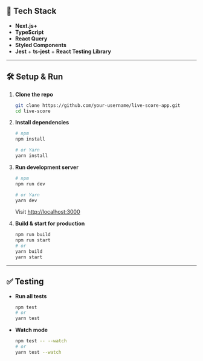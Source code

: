 ## 🔧 Tech Stack

- **Next.js+** 
- **TypeScript**  
- **React Query** 
- **Styled Components**
- **Jest** + **ts-jest** + **React Testing Library** 

---

## 🛠️ Setup & Run

1. **Clone the repo**  
   ```bash
   git clone https://github.com/your-username/live-score-app.git
   cd live-score
   ```

2. **Install dependencies**  
   ```bash
   # npm
   npm install

   # or Yarn
   yarn install
   ```

3. **Run development server**  
   ```bash
   # npm
   npm run dev

   # or Yarn
   yarn dev
   ```
   Visit [http://localhost:3000](http://localhost:3000)

4. **Build & start for production**  
   ```bash
   npm run build
   npm run start
   # or
   yarn build
   yarn start
   ```

---

## ✅ Testing

- **Run all tests**  
  ```bash
  npm test
  # or
  yarn test
  ```

- **Watch mode**  
  ```bash
  npm test -- --watch
  # or
  yarn test --watch
  ```
